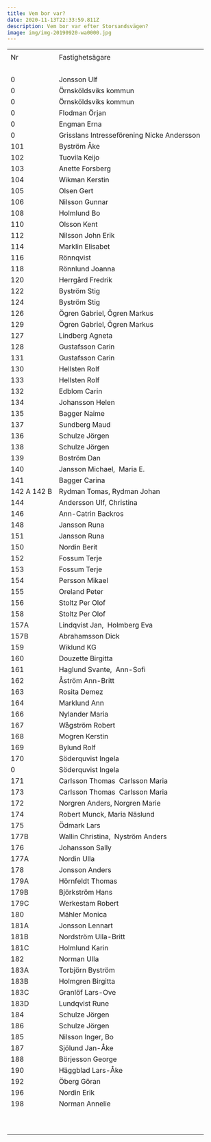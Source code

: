 ```yaml
---
title: Vem bor var?
date: 2020-11-13T22:33:59.811Z
description: Vem bor var efter Storsandsvägen?
image: img/img-20190920-wa0000.jpg
---
```

|                      |                                            |
| -------------------- | ------------------------------------------ |
| <!--StartFragment--> |                                            |
| Nr                   | Fastighetsägare                            |
|                      |                                            |
| 0                    | Jonsson Ulf                                |
| 0                    | Örnsköldsviks kommun                       |
| 0                    | Örnsköldsviks kommun                       |
| 0                    | Flodman Örjan                              |
| 0                    | Engman Erna                                |
| 0                    | Grisslans Intresseförening Nicke Andersson |
| 101                  | Byström Åke                                |
| 102                  | Tuovila Keijo                              |
| 103                  | Anette Forsberg                            |
| 104                  | Wikman Kerstin                             |
| 105                  | Olsen Gert                                 |
| 106                  | Nilsson Gunnar                             |
| 108                  | Holmlund Bo                                |
| 110                  | Olsson Kent                                |
| 112                  | Nilsson John Erik                          |
| 114                  | Marklin Elisabet                           |
| 116                  | Rönnqvist                                  |
| 118                  | Rönnlund Joanna                            |
| 120                  | Herrgård Fredrik                           |
| 122                  | Byström Stig                               |
| 124                  | Byström Stig                               |
| 126                  | Ögren Gabriel, Ögren Markus                |
| 129                  | Ögren Gabriel, Ögren Markus                |
| 127                  | Lindberg Agneta                            |
| 128                  | Gustafsson Carin                           |
| 131                  | Gustafsson Carin                           |
| 130                  | Hellsten Rolf                              |
| 133                  | Hellsten Rolf                              |
| 132                  | Edblom Carin                               |
| 134                  | Johansson Helen                            |
| 135                  | Bagger Naime                               |
| 137                  | Sundberg Maud                              |
| 136                  | Schulze Jörgen                             |
| 138                  | Schulze Jörgen                             |
| 139                  | Boström Dan                                |
| 140                  | Jansson Michael,  Maria E.                 |
| 141                  | Bagger Carina                              |
| 142 A 142 B          | Rydman Tomas, Rydman Johan                 |
| 144                  | Andersson Ulf, Christina                   |
| 146                  | Ann-Catrin Backros                         |
| 148                  | Jansson Runa                               |
| 151                  | Jansson Runa                               |
| 150                  | Nordin Berit                               |
| 152                  | Fossum Terje                               |
| 153                  | Fossum Terje                               |
| 154                  | Persson Mikael                             |
| 155                  | Oreland Peter                              |
| 156                  | Stoltz Per Olof                            |
| 158                  | Stoltz Per Olof                            |
| 157A                 | Lindqvist Jan,  Holmberg Eva               |
| 157B                 | Abrahamsson Dick                           |
| 159                  | Wiklund KG                                 |
| 160                  | Douzette Birgitta                          |
| 161                  | Haglund Svante,  Ann-Sofi                  |
| 162                  | Åström Ann-Britt                           |
| 163                  | Rosita Demez                               |
| 164                  | Marklund Ann                               |
| 166                  | Nylander Maria                             |
| 167                  | Wågström Robert                            |
| 168                  | Mogren Kerstin                             |
| 169                  | Bylund Rolf                                |
| 170                  | Söderquvist Ingela                         |
| 0                    | Söderquvist Ingela                         |
| 171                  | Carlsson Thomas  Carlsson Maria            |
| 173                  | Carlsson Thomas  Carlsson Maria            |
| 172                  | Norgren Anders, Norgren Marie              |
| 174                  | Robert Munck, Maria Näslund                |
| 175                  | Ödmark Lars                                |
| 177B                 | Wallin Christina,  Nyström Anders          |
| 176                  | Johansson Sally                            |
| 177A                 | Nordin Ulla                                |
| 178                  | Jonsson Anders                             |
| 179A                 | Hörnfeldt Thomas                           |
| 179B                 | Björkström Hans                            |
| 179C                 | Werkestam Robert                           |
| 180                  | Mähler Monica                              |
| 181A                 | Jonsson Lennart                            |
| 181B                 | Nordström Ulla-Britt                       |
| 181C                 | Holmlund Karin                             |
| 182                  | Norman  Ulla                               |
| 183A                 | Torbjörn Byström                           |
| 183B                 | Holmgren Birgitta                          |
| 183C                 | Granlöf Lars-Ove                           |
| 183D                 | Lundqvist Rune                             |
| 184                  | Schulze Jörgen                             |
| 186                  | Schulze Jörgen                             |
| 185                  | Nilsson Inger, Bo                          |
| 187                  | Sjölund Jan-Åke                            |
| 188                  | Börjesson George                           |
| 190                  | Häggblad Lars-Åke                          |
| 192                  | Öberg Göran                                |
| 196                  | Nordin Erik                                |
| 198                  | Norman  Annelie                            |
|                      |                                            |
|                      |                                            |
| <!--EndFragment-->   |                                            |